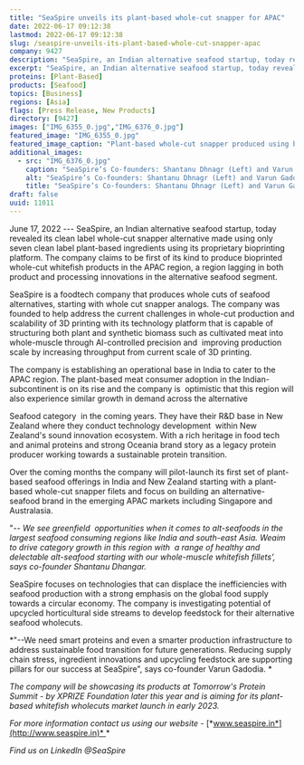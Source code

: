 ```yaml
---
title: "SeaSpire unveils its plant-based whole-cut snapper for APAC"
date: 2022-06-17 09:12:38
lastmod: 2022-06-17 09:12:38
slug: /seaspire-unveils-its-plant-based-whole-cut-snapper-apac
company: 9427
description: "SeaSpire, an Indian alternative seafood startup, today revealed its plant-based, whole-cut snapper made using only seven clean label ingredients via their proprietary bioprinting platform."
excerpt: "SeaSpire, an Indian alternative seafood startup, today revealed its plant-based, whole-cut snapper made using only seven clean label ingredients via their proprietary bioprinting platform."
proteins: [Plant-Based]
products: [Seafood]
topics: [Business]
regions: [Asia]
flags: [Press Release, New Products]
directory: [9427]
images: ["IMG_6355_0.jpg","IMG_6376_0.jpg"]
featured_image: "IMG_6355_0.jpg"
featured_image_caption: "Plant-based whole-cut snapper produced using bioprinting technology"
additional_images:
  - src: "IMG_6376_0.jpg"
    caption: "SeaSpire’s Co-founders: Shantanu Dhnagr (Left) and Varun Gadodia (Right)"
    alt: "SeaSpire’s Co-founders: Shantanu Dhnagr (Left) and Varun Gadodia (Right)"
    title: "SeaSpire’s Co-founders: Shantanu Dhnagr (Left) and Varun Gadodia (Right)"
draft: false
uuid: 11011
---
```

June 17, 2022 --- SeaSpire, an Indian alternative seafood startup, today
revealed its clean label whole-cut snapper alternative made using only
seven clean label plant-based ingredients using its proprietary
bioprinting platform. The company claims to be first of its kind to
produce bioprinted whole-cut whitefish products in the APAC region, a
region lagging in both product and processing innovations in the
alternative seafood segment.

SeaSpire is a foodtech company that produces whole cuts of seafood
alternatives, starting with whole cut snapper analogs. The company was
founded to help address the current challenges in whole-cut production
and scalability of 3D printing with its technology platform that is
capable of structuring both plant and synthetic biomass such as
cultivated meat into whole-muscle through AI-controlled precision and 
improving production scale by increasing throughput from current scale
of 3D printing. 

The company is establishing an operational base in India to cater to the
APAC region. The plant-based meat consumer adoption in the
Indian-subcontinent is on its rise and the company is  optimistic that
this region will also experience similar growth in demand across the
alternative

Seafood category  in the coming years. They have their R&D base in New
Zealand where they conduct technology development  within New Zealand's
sound innovation ecosystem. With a rich heritage in food tech and animal
proteins and strong Oceania brand story as a legacy protein producer
working towards a sustainable protein transition. 

Over the coming months the company will pilot-launch its first set of
plant-based seafood offerings in India and New Zealand starting with a
plant-based whole-cut snapper filets and focus on building an
alternative-seafood brand in the emerging APAC markets including
Singapore and Australasia. 

"\-- *We see greenfield  opportunities when it comes to alt-seafoods in
the largest seafood consuming regions like India and south-east Asia.
Weaim to drive category growth in this region with  a range of healthy
and delectable alt-seafood starting with our whole-muscle whitefish
fillets\', says co-founder Shantanu Dhangar.*

SeaSpire focuses on technologies that can displace the inefficiencies
with seafood production with a strong emphasis on the global food supply
towards a circular economy. The company is investigating potential of
upcycled horticultural side streams to develop feedstock for their
alternative seafood wholecuts. 

*"\--We need smart proteins and even a smarter production infrastructure
to address sustainable food transition for future generations. Reducing
supply chain stress, ingredient innovations and upcycling feedstock are
supporting pillars for our success at SeaSpire", says co-founder Varun
Gadodia. *

*The company will be showcasing its products at Tomorrow's Protein
Summit - by XPRIZE Foundation later this year and is aiming for its
plant-based whitefish wholecuts market launch in early 2023.*

*For more information contact us using our website -*
[*www.seaspire.in*](http://www.seaspire.in)* *

*Find us on LinkedIn \@SeaSpire*
